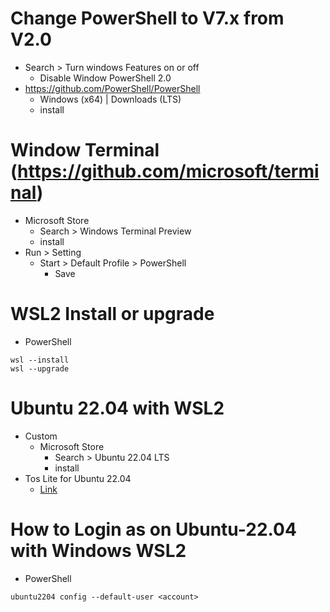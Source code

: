 # Change PowerShell to V7.x from V2.0
- Search > Turn windows Features on or off
  - Disable Window PowerShell 2.0
- https://github.com/PowerShell/PowerShell
  - Windows (x64) | Downloads (LTS)
  - install

# Window Terminal (https://github.com/microsoft/terminal)
- Microsoft Store
  - Search > Windows Terminal Preview
  - install
- Run > Setting
  - Start > Default Profile > PowerShell 
    - Save

# WSL2 Install or upgrade
- PowerShell
```shell
wsl --install
wsl --upgrade
```

# Ubuntu 22.04 with WSL2
- Custom
  - Microsoft Store
    - Search > Ubuntu 22.04 LTS
    - install
- Tos Lite for Ubuntu 22.04
  - [Link](https://koreaoffice-my.sharepoint.com/:u:/g/personal/devcamp_korea_edu/EU4SYg8BnTlNmw5FOOqXJkwBWjKSLI70lRymqrlPLTA6Rg?e=Ag7mic)

# How to Login as <account> on Ubuntu-22.04 with Windows WSL2
- PowerShell
```shell
ubuntu2204 config --default-user <account>
```
